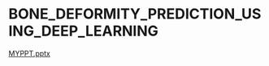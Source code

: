 # BONE_DEFORMITY_PREDICTION_USING_DEEP_LEARNING

[MYPPT.pptx](https://github.com/ZakeerS/BONE_DEFORMITY_PREDICTION_USING_DEEP_LEARNING/files/12327161/MYPPT.pptx)
